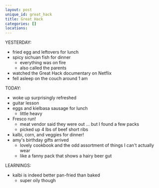 ```yaml
---
layout: post
unique_id: great_hack
title: Great Hack
categories: []
locations: 
---
```


YESTERDAY:
* fried egg and leftovers for lunch
* spicy sichuan fish for dinner
  * everything was on fire
  * also called the parents
* watched the Great Hack documentary on Netflix
* fell asleep on the couch around 1 am

TODAY:
* woke up surprisingly refreshed
* guitar lesson
* eggs and kielbasa sausage for lunch
  * little heavy
* Fresco run!
  * meat vendor said they were out ... but I found a few packs
  * picked up 4 lbs of beef short ribs
* kalbi, corn, and veggies for dinner!
* amy's birthday gifts arrived
  * lovely cookbook and the odd assortment of things I can't actually wear
  * like a fanny pack that shows a hairy beer gut

LEARNINGS:
* kalbi is indeed better pan-fried than baked
  * super oily though
